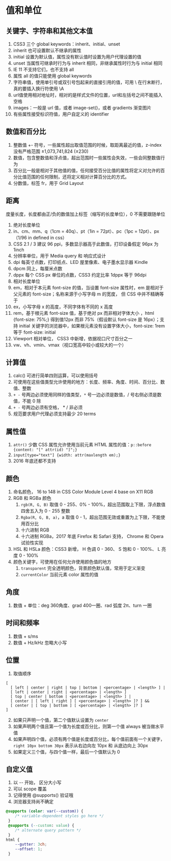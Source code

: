 # 值和单位

## 关键字、字符串和其他文本值
1. CSS3 三个 global keywords：inherit、initial、unset
  1. inherit 也可设置默认不继承的属性
  2. initial 设置为默认值，属性没有默认值时设置为用户代理设置的值
  3. unset 当属性可继承时行为与 inherit 相同，非继承属性时行为与 initial 相同
  4.  IE 11 不支持它们，也不支持 all
  5. 属性 all 的值只能使用 global keywords
2. 字符串值，使用单引号或双引号包起来的直接引用的值，可用 \ 在行末断行，真的要插入换行符使用 \A
3. url值使用相对地址时，相对的是样式文件的位置，url和左括号之间不能插入空格
4. images：一般是 url 值，或者 image-set()，或者 gradients 渐变图片
5. 有些属性接受标识符值，用户自定义的 identifier

## 数值和百分比
1. 整数值 +- 符号，一些属性超出取值范围的时候，取距离最近的值，z-index 没有严格范围 ±1,073,741,824 (±230)
2. 数值，包含整数值和浮点值，超出范围时一些属性会失效，一些会同整数值行为
3. 百分比一般是相对于其他值的值，任何接受百分比值的属性将定义对允许的百分比值范围的任何限制，还将定义相对计算百分比的方式。
4. 分数值，标签 fr，用于 Grid Layout

## 距离
度量长度，长度都由正/负的数值加上标签（缩写的长度单位），0 不需要跟随单位

1. 绝对长度单位
  1.  in、cm、mm、q（1cm = 40q）、pt（1in = 72pt）、pc（1pc = 12pt）、px（1/96 in defined in css）
  2. CSS 2.1 / 3 建议 96  ppi，多数显示器高于此数值，打印设备假定 96px 为1inch
2. 分辨率单位，用于 Media query 和 响应式设计
  1. dpi 每英寸点数，打印纸点、LED 屋里像素、电子墨水显示器 Kindle
  2. dpcm 同上，每厘米点数
  3.  dppx 每个 CSS px 单位的点数，CSS3 约定比率 1dppx 等于 96dpi
3. 相对长度单位
  1.  em，相对于本元素 font-size 的值，当设置 font-size 属性时，em 是相对于父元素的 font-size；名称来源于小写字母 m 的宽度， 但 CSS 中并不精确等于
  2. ex，小写字母 x 的高度，不同字体有不同的 x 高度
  3.  rem，基于根元素 font-size 值，基于绝对 px 而非相对字体大小 ，html {font-size: 75%;} 得到值12px 而非 75%（假设默认 font-size 是 16px）；支持 initial 关键字的浏览器中，如果根元素没有设置字体大小，font-size: 1rem 等于 font-size: initial
4. Viewport 相对单位， CSS3 中新增，依据视口尺寸百分之一
  1. vw、vh、vmin、vmax（视口宽高中较小或较大的一个）

## 计算值
1. calc() 可进行简单四则运算，可以使用括号
2. 可使用在这些值类型允许使用的地方：长度、频率、角度、时间、百分比、数值、整数
3. `+ -` 号两边必须使用同样的值类型，`*` 号一边必须是数值，/ 号右侧必须是数值，不能 0 除
4. `+ -` 号两边必须有空格， * / 非必须
5. 规范要求用户代理必须支持最少 20 terms

## 属性值
1. `attr()` 少数 CSS 属性允许使用当前元素 HTML 属性的值：`p::before {content: "[" attr(id) "]";}`
2. `input[type="text"] {width: attr(maxlength em);}`
3. 2016 年底还都不支持

## 颜色
1. 命名颜色， 16 to 148 in CSS Color Module Level 4 base on X11 RGB
2.  RGB 和 RGBa 颜色
    1. `rgb(R, G, B)` 取值 0 - 255、0% - 100%，超出范围取上下限，浮点数值四舍五入为 0 - 255 整数
    2. `Rgba(R, G, B, a)`，a 取值 0 - 1，超出范围无效或重置为上下限，不能使用百分比
    3. 十六进制 RGB
    4. 十六进制 RGBa，2017 年底 Firefox 和 Safari 支持， Chrome 和 Opera 试验性实现
3. HSL 和 HSLa 颜色：CSS3 新增， H 色调 0 - 360、 S 饱和 0 - 100%、 L 亮度 0 - 100%
4. 颜色关键字，可使用在任何允许使用颜色值的地方
    1. `transparent` 完全透明颜色，背景颜色默认值，常用于定义渐变
    2. `currentColor` 当前元素 color 属性的值

## 角度
1. 数值 + 单位：deg 360角度、grad 400一圈、rad 弧度 2π、turn 一圈

## 时间和频率
1. 数值 + s/ms
2. 数值 + Hz/kHz 忽略大小写

## 位置
1. 取值顺序
~~~
[
  [ left | center | right | top | bottom | <percentage> | <length> ] |
  [ left | center | right | <percentage> | <length> ]
  [ top | center | bottom | <percentage> | <length> ] |
  [ center | [ left | right ] [ <percentage> | <length> ]? ] &&
  [ center | [ top | bottom ] [ <percentage> | <length> ]? ]
]
~~~
2. 如果只声明一个值，第二个值默认设置为 `center`
3. 如果声明两个值且第一个值为长度或百分比，则第一个值 always 被当做水平值
4. 如果声明四个值，必须有两个值是长度或百分比，每个值前面有一个关键字，`right 10px bottom 30px` 表示从右边向左 10px 和 从底边向上 30px
5. 如果定义三个值，与四个值一样，最后一个值默认为 0

## 自定义值
1. 以 -- 开始， 区分大小写
2. 可以 scope 覆盖
3. 记得使用 @supports() 验证哦
4. 浏览器支持尚不确定
~~~css
@supports (color: var(--custom)) {
    /* variable-dependent styles go here */
 }
 @supports (--custom: value) {
    /* alternate query pattern */
 }
html {
    --gutter: 3ch;
    --offset: 1;
 }
 ~~~
